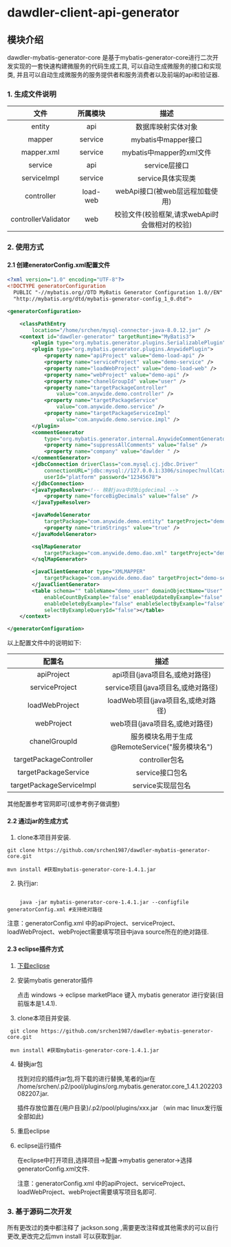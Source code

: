 # dawdler-client-api-generator

## 模块介绍

dawdler-mybatis-generator-core 是基于mybatis-generator-core进行二次开发实现的一套快速构建微服务的代码生成工具, 可以自动生成微服务的接口和实现类, 并且可以自动生成微服务的服务提供者和服务消费者以及前端的api和验证器.
### 1. 生成文件说明
 
| 文件 | 所属模块 | 描述 |
| :-: | :-: | :-: |
| entity | api | 数据库映射实体对象 |
| mapper | service | mybatis中mapper接口 |
| mapper.xml | service | mybatis中mapper的xml文件 |
| service | api | service层接口 |
| serviceImpl | service | service具体实现类 |
| controller | load-web | webApi接口(被web层远程加载使用) |
| controllerValidator | web | 校验文件(校验框架,请求webApi时会做相对的校验) |


### 2. 使用方式

#### 2.1 创建eneratorConfig.xml配置文件

```xml
<?xml version="1.0" encoding="UTF-8"?>
<!DOCTYPE generatorConfiguration
  PUBLIC "-//mybatis.org//DTD MyBatis Generator Configuration 1.0//EN"
  "http://mybatis.org/dtd/mybatis-generator-config_1_0.dtd">

<generatorConfiguration>

	<classPathEntry
		location="/home/srchen/mysql-connector-java-8.0.12.jar" />
	<context id="dawdler-generator" targetRuntime="MyBatis3">
		<plugin type="org.mybatis.generator.plugins.SerializablePlugin" />
		<plugin type="org.mybatis.generator.plugins.AnywidePlugin">
			<property name="apiProject" value="demo-load-api" />
			<property name="serviceProject" value="demo-service" />
			<property name="loadWebProject" value="demo-load-web" />
			<property name="webProject" value="demo-api" />
			<property name="chanelGroupId" value="user" />
			<property name="targetPackageController"
				value="com.anywide.demo.controller" />
			<property name="targetPackageService"
				value="com.anywide.demo.service" />
			<property name="targetPackageServiceImpl"
				value="com.anywide.demo.service.impl" />
		</plugin>
		<commentGenerator
			type="org.mybatis.generator.internal.AnywideCommentGenerator">
			<property name="suppressAllComments" value="false" />
			<property name="company" value="dawlder " />
		</commentGenerator>
		<jdbcConnection driverClass="com.mysql.cj.jdbc.Driver"
			connectionURL="jdbc:mysql://127.0.0.1:3306/sinopec?nullCatalogMeansCurrent=true&amp;useUnicode=true&amp;characterEncoding=utf8&amp;useSSL=false&amp;allowPublicKeyRetrieval=True"
			userId="platform" password="12345678">
		</jdbcConnection>
		<javaTypeResolver><!-- 映射java中的bigdecimal -->
			<property name="forceBigDecimals" value="false" />
		</javaTypeResolver>

		<javaModelGenerator
			targetPackage="com.anywide.demo.entity" targetProject="demo-load-api">
			<property name="trimStrings" value="true" />
		</javaModelGenerator>

		<sqlMapGenerator
			targetPackage="com.anywide.demo.dao.xml" targetProject="demo-service">
		</sqlMapGenerator>

		<javaClientGenerator type="XMLMAPPER"
			targetPackage="com.anywide.demo.dao" targetProject="demo-service">
		</javaClientGenerator>
		<table schema="" tableName="demo_user" domainObjectName="User"
			enableCountByExample="false" enableUpdateByExample="false"
			enableDeleteByExample="false" enableSelectByExample="false"
			selectByExampleQueryId="false"></table>
	</context>

</generatorConfiguration>
```

  以上配置文件中的说明如下: 

  | 配置名 | 描述 |
  | :-: | :-: |
  | apiProject | api项目(java项目名,或绝对路径) |
  | serviceProject | service项目(java项目名,或绝对路径) |
  | loadWebProject | loadWeb项目(java项目名,或绝对路径) |
  | webProject | web项目(java项目名,或绝对路径) |
  | chanelGroupId | 服务模块名用于生成@RemoteService("服务模块名") |
  | targetPackageController | controller包名 |
  | targetPackageService | service接口包名 |
  | targetPackageServiceImpl | service实现层包名 |

  其他配置参考官网即可(或参考例子做调整)


#### 2.2 通过jar的生成方式


1.  clone本项目并安装.
   
   ```shell
   git clone https://github.com/srchen1987/dawdler-mybatis-generator-core.git

   mvn install #获取mybatis-generator-core-1.4.1.jar
   ```

2. 执行jar:

```shell

	java -jar mybatis-generator-core-1.4.1.jar --configfile generatorConfig.xml #支持绝对路径

```

注意：generatorConfig.xml 中的apiProject、serviceProject、loadWebProject、webProject需要填写项目中java source所在的绝对路径.

#### 2.3 eclipse插件方式

1. [下载eclipse](https://www.eclipse.org/downloads/)

2. 安装mybatis generator插件 
   
   点击 windows -> eclipse marketPlace 键入 mybatis generator 进行安装(目前版本是1.4.1).

3. clone本项目并安装.
   
  ```shell
   git clone https://github.com/srchen1987/dawdler-mybatis-generator-core.git

   mvn install #获取mybatis-generator-core-1.4.1.jar
   ```
   
4. 替换jar包

   找到对应的插件jar包,将下载的进行替换,笔者的jar在 /home/srchen/.p2/pool/plugins/org.mybatis.generator.core_1.4.1.202203082207.jar.
   
   插件存放位置在{用户目录}/.p2/pool/plugins/xxx.jar  （win mac linux发行版全部如此)

5. 重启eclipse  

6. eclipse运行插件
   
   在eclipse中打开项目,选择项目->配置->mybatis generator->选择generatorConfig.xml文件.
   
   注意：generatorConfig.xml 中的apiProject、serviceProject、loadWebProject、webProject需要填写项目名即可.

### 3. 基于源码二次开发

所有更改过的类中都注释了 jackson.song ,需要更改注释或其他需求的可以自行更改,更改完之后mvn install 可以获取到jar.


